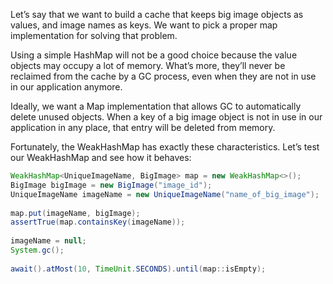 Let’s say that we want to build a cache that keeps big image objects as values, and image names as keys. We want to pick a proper map implementation for solving that problem.

Using a simple HashMap will not be a good choice because the value objects may occupy a lot of memory. What’s more, they’ll never be reclaimed from the cache by a GC process, even when they are not in use in our application anymore.

Ideally, we want a Map implementation that allows GC to automatically delete unused objects. When a key of a big image object is not in use in our application in any place, that entry will be deleted from memory.

Fortunately, the WeakHashMap has exactly these characteristics. Let’s test our WeakHashMap and see how it behaves:


``` java
WeakHashMap<UniqueImageName, BigImage> map = new WeakHashMap<>();
BigImage bigImage = new BigImage("image_id");
UniqueImageName imageName = new UniqueImageName("name_of_big_image");
 
map.put(imageName, bigImage);
assertTrue(map.containsKey(imageName));
 
imageName = null;
System.gc();
 
await().atMost(10, TimeUnit.SECONDS).until(map::isEmpty);
```